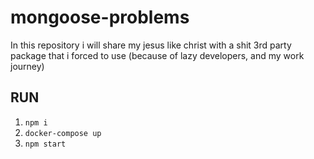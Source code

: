 # mongoose-problems

In this repository i will share my jesus like christ with a shit 3rd party package that i forced to use (because of lazy developers, and my work journey)

## RUN

1. `npm i`
2. `docker-compose up`
3. `npm start`
